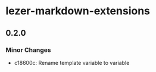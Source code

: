 # lezer-markdown-extensions

## 0.2.0

### Minor Changes

- c18600c: Rename template variable to variable
